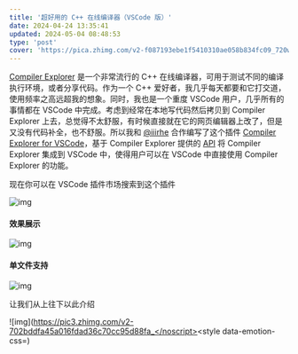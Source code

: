 ```yaml
---
title: '超好用的 C++ 在线编译器（VSCode 版）'
date: 2024-04-24 13:35:41
updated: 2024-05-04 08:48:53
type: 'post'
cover: 'https://pica.zhimg.com/v2-f087193ebe1f5410310ae058b834fc09_720w.jpg?source=172ae18b'
---
```



[Compiler Explorer](https://godbolt.org/) 是一个非常流行的 C++ 在线编译器，可用于测试不同的编译执行环境，或者分享代码。作为一个 C++ 爱好者，我几乎每天都要和它打交道，使用频率之高远超我的想象。同时，我也是一个重度 VSCode 用户，几乎所有的事情都在 VSCode 中完成。考虑到经常在本地写代码然后拷贝到 Compiler Explorer 上去，总觉得不太舒服，有时候直接就在它的网页编辑器上改了，但是又没有代码补全，也不舒服。所以我和 [@iiirhe](https://www.zhihu.com/people/32ffceca937677f7950b64e5186bb998) 合作编写了这个插件 [Compiler Explorer for VSCode](https://marketplace.visualstudio.com/items?itemName=ykiko.vscode-compiler-explorer)，基于 Compiler Explorer 提供的 [API](https://github.com/compiler-explorer/compiler-explorer/blob/main/docs/API.md) 将 Compiler Explorer 集成到 VSCode 中，使得用户可以在 VSCode 中直接使用 Compiler Explorer 的功能。

现在你可以在 VSCode 插件市场搜索到这个插件

![img](https://pic4.zhimg.com/v2-ebff5a9177bf7dbab863e321db8f05f3_r.jpg)

#### 效果展示

![img](https://pic4.zhimg.com/v2-4d92bdc32a6479e20a8b54b776b4618f_r.jpg)

#### 单文件支持

![img](https://pic4.zhimg.com/v2-f8b679e187c025f49cac898d60a66653_r.jpg)

让我们从上往下以此介绍 

![img](https://pic3.zhimg.com/v2-702bddfa45a016fdad36c70cc95d88fa_</noscript></figure></div></div><style data-emotion-css=)